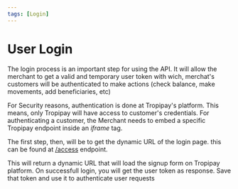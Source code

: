 ```yaml
---
tags: [Login]
---
```

# User Login

The login process is an important step for using the API. It will allow the merchant to get a valid and temporary user token with wich, merchat's customers will be authenticated to make actions (check balance, make movements, add beneficiaries, etc)

For Security reasons, authentication is done at Tropipay's platform. This means, only Tropipay will have access to customer's credentials. For authenticating a customer, the Merchant needs to embed a specific Tropipay endpoint inside an *iframe* tag.

The first step, then, will be to get the dynamic URL of the login page. this can be found at [/access](/reference/Tropipay-API.v2.yaml/paths/~1access) endpoint.

This will return a dynamic URL that will load the signup form on Tropipay platform. On successfull login, you will get the user token as response. Save that token and use it to authenticate user requests
